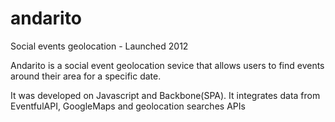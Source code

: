 # andarito
Social events geolocation - Launched 2012

Andarito is a social event geolocation sevice that allows users to find events around their area for a specific date.

It was developed on Javascript and Backbone(SPA). It integrates data from EventfulAPI, GoogleMaps and geolocation searches APIs
